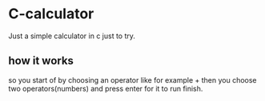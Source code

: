 # C-calculator

Just a simple calculator in c just to try.

## how it works

so you start of by choosing an operator like for example + then you choose two operators(numbers) and press enter for it to run finish.
